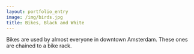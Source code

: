 ```yaml
---
layout: portfolio_entry
image: /img/birds.jpg
title: Bikes, Black and White
---
```


Bikes are used by almost everyone in downtown Amsterdam. These ones are chained to a bike rack.
